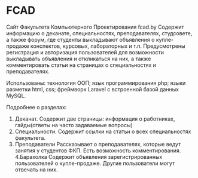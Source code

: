 # FCAD
Сайт Факультета Компьютерного Проектирования
fcad.by
Содержит информацию о деканате, специальностях, преподавателях, студсовете, а также форум, где студенты выкладывают объявления о купле-продаже конспектов, курсовых, лабораторных и т.п. 
Предусмотрены регистрация и авторизация пользователей для возможности выкладывать объявления и откликаться на них, а также комментировать статьи на страницах о специальностях и преподавателях. 

Использованы:
технология ООП;
язык программирования php;
языки разметки html, css;
фреймворк Laravel с встроенной базой данных MySQL.

Подробнее о разделах:
1. Деканат.
Содержит две страницы: информация о работниках, гайды(ответы на часто задаваемые вопросы)
2. Специальности.
Содержит ссылки на статьи о всех специальностях факультета.
3. Преподаватели
Рассказывает о преподавателях, которые ведут занятия у студентов ФКП. Есть возможность комментирования.
4.Барахолка
Содержит объявления зарегистрированных пользователей о купле-продаже. Другие пользователи могут отвечать на них.
